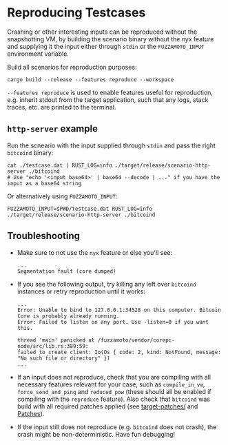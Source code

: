 # Reproducing Testcases

Crashing or other interesting inputs can be reproduced without the snapshotting
VM, by building the scenario binary without the nyx feature and supplying it
the input either through `stdin` or the `FUZZAMOTO_INPUT` environment variable.

Build all scenarios for reproduction purposes:

```
cargo build --release --features reproduce --workspace
```

`--features reproduce` is used to enable features useful for reproduction, e.g.
inherit stdout from the target application, such that any logs, stack traces,
etc. are printed to the terminal.


## `http-server` example

Run the scneario with the input supplied through `stdin` and pass the right
`bitcoind` binary:

```
cat ./testcase.dat | RUST_LOG=info ./target/release/scenario-http-server ./bitcoind
# Use "echo '<input base64>' | base64 --decode | ..." if you have the input as a base64 string
```

Or alternatively using `FUZZAMOTO_INPUT`:

```
FUZZAMOTO_INPUT=$PWD/testcase.dat RUST_LOG=info ./target/release/scenario-http-server ./bitcoind
```

## Troubleshooting

* Make sure to not use the `nyx` feature or else you'll see:
  ```
  ...
  Segmentation fault (core dumped)
  ```

* If you see the following output, try killing any left over `bitcoind`
  instances or retry reproduction until it works:
  ```
  ...
  Error: Unable to bind to 127.0.0.1:34528 on this computer. Bitcoin Core is probably already running.
  Error: Failed to listen on any port. Use -listen=0 if you want this.
  
  thread 'main' panicked at /fuzzamoto/vendor/corepc-node/src/lib.rs:389:59:
  failed to create client: Io(Os { code: 2, kind: NotFound, message: "No such file or directory" })
  ...
  ```

* If an input does not reproduce, check that you are compiling with all
  necessary features relevant for your case, such as `compile_in_vm`,
  `force_send_and_ping` and `reduced_pow` (these should all be enabled if
  compiling with the `reproduce` feature). Also check that `bitcoind` was build
  with all required patches applied (see
  [target-patches/](https://github.com/dergoegge/fuzzamoto/tree/master/target-patches)
  and [Patches](./target-patches.md)).

* If the input still does not reproduce (e.g. `bitcoind` does not crash), the
  crash might be non-deterministic. Have fun debugging!
